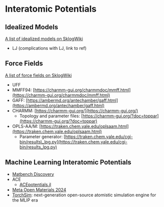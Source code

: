 # Interatomic Potentials

## Idealized Models

[A list of idealized models on SklogWiki](http://www.sklogwiki.org/SklogWiki/index.php/Idealised_models)

* LJ (complications with LJ, link to ref)

## Force Fields

[A list of force fields on SklogWiki](http://www.sklogwiki.org/SklogWiki/index.php/Force_fields)

* UFF
* MMFF94: [https://charmm-gui.org/charmmdoc/mmff.html](https://charmm-gui.org/charmmdoc/mmff.html)
* GAFF: [https://ambermd.org/antechamber/gaff.html](https://ambermd.org/antechamber/gaff.html)
* CHARMM: [https://charmm-gui.org/](https://charmm-gui.org/)
  * Topology and parameter files: [https://charmm-gui.org/?doc=toppar](https://charmm-gui.org/?doc=toppar)
* OPLS-AA/M: [https://traken.chem.yale.edu/oplsaam.html](https://traken.chem.yale.edu/oplsaam.html)
  * Parameter generator: [https://traken.chem.yale.edu/cgi-bin/results\_lpg.py](https://traken.chem.yale.edu/cgi-bin/results_lpg.py)

## Machine Learning Interatomic Potentials

* [Matbench Discovery](https://matbench-discovery.materialsproject.org)
* ACE
  * [ACEpotentials.jl](https://acesuit.github.io/ACEpotentials.jl/dev/)
* [Meta Open Materials 2024](https://lnkd.in/eMzmfE6W)
* [TorchSim](https://radical-ai.github.io/torch-sim/index.html): next-generation open-source atomistic simulation engine for the MLIP era
